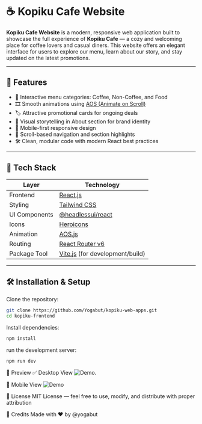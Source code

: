 # ☕ Kopiku Cafe Website

**Kopiku Cafe Website** is a modern, responsive web application built to showcase the full experience of **Kopiku Cafe** — a cozy and welcoming place for coffee lovers and casual diners. This website offers an elegant interface for users to explore our menu, learn about our story, and stay updated on the latest promotions.

---

## 🚀 Features

- 🧾 Interactive menu categories: Coffee, Non-Coffee, and Food
- 🎞️ Smooth animations using [AOS (Animate on Scroll)](https://michalsnik.github.io/aos/)
- 🏷️ Attractive promotional cards for ongoing deals
- 🧠 Visual storytelling in About section for brand identity
- 📱 Mobile-first responsive design
- 📍 Scroll-based navigation and section highlights
- 🛠️ Clean, modular code with modern React best practices

---

## 🧰 Tech Stack

| Layer         | Technology                                     |
|---------------|------------------------------------------------|
| Frontend      | [React.js](https://reactjs.org/)               |
| Styling       | [Tailwind CSS](https://tailwindcss.com/)       |
| UI Components | [@headlessui/react](https://headlessui.dev/)   |
| Icons         | [Heroicons](https://heroicons.com/)            |
| Animation     | [AOS.js](https://michalsnik.github.io/aos/)    |
| Routing       | [React Router v6](https://reactrouter.com/)    |
| Package Tool  | [Vite.js](https://vitejs.dev/) (for development/build)

---

## 🛠️ Installation & Setup

Clone the repository:

```bash
git clone https://github.com/Yogabut/kopiku-web-apps.git
cd kopiku-frontend
```
Install dependencies:
```bash
npm install
```

run the development server:
```bash
npm run dev
```
🌄 Preview
✅ Desktop View
![Demo](./asset/desktop.png).

📱 Mobile View
![Demo](.asset/mobile.png)

📜 License
MIT License — feel free to use, modify, and distribute with proper attribution

🙌 Credits
Made with ❤️ by @yogabut


